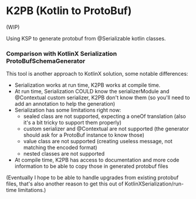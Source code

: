 # K2PB (Kotlin to ProtoBuf)

(WIP)

Using KSP to generate protobuf from @Serializable kotlin classes.

### Comparison with KotlinX Serialization ProtoBufSchemaGenerator

This tool is another approach to KotlinX solution, some notable differences:
- Serialization works at run time, K2PB works at compile time.
- At run time, Serialization COULD know the serializerModule and @Contextual custom serializer, K2PB don't know them (so you'll need to add an annotation to help the generation)
- Serialization has some limitations right now:
  - sealed class are not supported, expecting a oneOf translation (also it's a bit tricky to support them properly)
  - custom serializer and @Contextual are not supported (the generator should ask for a ProtoBuf instance to know those)
  - value class are not supported (creating useless message, not matching the encoded format)
  - nested classes are not supported
- At compile time, K2PB has access to documentation and more code information to be able to copy those in generated protobuf files

(Eventually I hope to be able to handle upgrades from existing protobuf files, that's also another reason to get this out of KotlinXSerialization/run-time limitations.)
